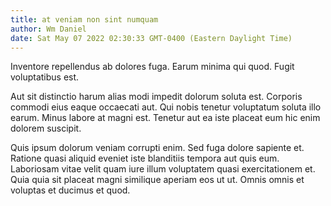 ```yaml
---
title: at veniam non sint numquam
author: Wm Daniel
date: Sat May 07 2022 02:30:33 GMT-0400 (Eastern Daylight Time)
---
```

Inventore repellendus ab dolores fuga. Earum minima qui quod. Fugit voluptatibus est.

 Aut sit distinctio harum alias modi impedit dolorum soluta est. Corporis commodi eius eaque occaecati aut. Qui nobis tenetur voluptatum soluta illo earum. Minus labore at magni est. Tenetur aut ea iste placeat eum hic enim dolorem suscipit.

 Quis ipsum dolorum veniam corrupti enim. Sed fuga dolore sapiente et. Ratione quasi aliquid eveniet iste blanditiis tempora aut quis eum. Laboriosam vitae velit quam iure illum voluptatem quasi exercitationem et. Quia quia sit placeat magni similique aperiam eos ut ut. Omnis omnis et voluptas et ducimus et quod.